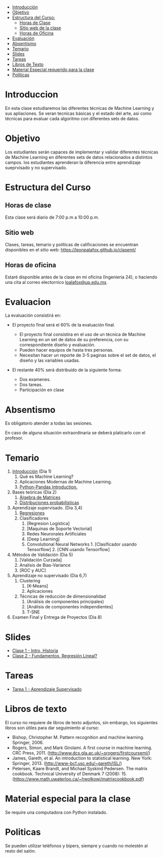 

- [Introducción](#introduccion)
- [Objetivo](#objetivo)
- [Estructura del Curso:](#estrctura-del-curso)
	- [Horas de Clase](#horas-de-clase)
	- [Sitio web de la clase](#sitio-web)
	- [Horas de Oficina](#horas-de-oficina)
- [Evaluación](#evaluacion)
- [Absentismo](#absentismo)
- [Temario](#temario)
- [Slides](#slides)
- [Tareas](#tareas)
- [Libros de Texto](#libros-de-texto)
- [Material Especial requerido para la clase](#material-especial-para-clase)
- [Políticas](#politicas)


# Introduccion

En esta clase estudiaremos las diferentes técnicas de Machine Learning y sus apliaciones. Se veran tecnicas básicas y el estado del arte, asi como técnicas para evaluar cada algoritmo con diferentes sets de datos.

# Objetivo

Los estudiantes serán capaces de implementar y validar diferentes técnicas de Machine Learning en diferentes sets de datos relacionados a distintos campos. los estudiantes aprenderan la diferencia entre aprendizaje sueprvisado y no supervisado.

# Estructura del Curso

## Horas de clase

Esta clase será diario de 7:00 p.m a 10:00 p.m.

## Sitio web

Clases, tareas, temario y políticas de calificaciones se encuentran disponibles en el sitio web: https://leonpalafox.github.io/claseml/

## Horas de oficina

Estaré disponible antes de la clase en mi oficina (Ingenieria 24), o haciendo una cita al correo electornico lpalafox@up.edu.mx.

# Evaluacion

La evaluación consistirá en:

- El proyecto final será el 60% de la evaluación final.
    - El proyecto final consistira en el uso de un técnica de Machine Learning en un set de datos de su preferencia, con su correspondiente diseño y evaluación.
	- Pueden hacer equipos de hasta tres personas.
	- Necesitan hacer un reporte de 3-5 paginas sobre el set de datos, el diseño y las variables usadas.

- El restante 40% será distribuido de la siguiente forma:
	- Dos examenes. 
	- Dos tareas.
  - Participación en clase


# Absentismo
Es obligatorio atender a todas las sesiones.

En caso de alguna situación extraordinaria se deberá platicarlo con el profesor.

# Temario

1.	[Introducción](http://nbviewer.jupyter.org/github/leonpalafox/MLClass/blob/master/Chapter1Introduction/Introduction.ipynb?flush_cache=true) (Dia 1)
    1. Qué es Machine Learning?
    2. Aplicaciones Modernas de Machine Learning.
    3. [Python-Pandas Introduction.](http://nbviewer.jupyter.org/github/leonpalafox/MLClass/blob/master/Chapter1Introduction/Introduction_PythonPandas.ipynb?flush_cache=true)
2.	Bases teóricas (Dia 2)
    1. [Álgebra de Matrices](http://nbviewer.jupyter.org/github/leonpalafox/MLClass/blob/master/Chapter2Fundamentals/MatrixAlgebra.ipynb)
    2. [Distribuciones probabilísticas](http://nbviewer.jupyter.org/github/leonpalafox/MLClass/blob/master/Chapter2Fundamentals/Probability%20Distributions.ipynb)
3.	Aprendizaje supervisado. (Dia 3,4)
    1. [Regresiones](http://nbviewer.jupyter.org/github/leonpalafox/mlclase/blob/master/Chapter3Regression/Regression.ipynb)
    2. Clasificadores
        1. [Regresion Logística]
        2. [Maquinas de Soporte Vectorial]
        3. Redes Neuronales Artificiales
        4. [Deep Learning]
        5. Convolutional Neural Networks
		          1. [Clasificador usando Tensorflow]
		          2. [CNN usando Tensorflow]
4. Métodos de Validación (Dia 5)
    1. [Validación Curzada]
    2. Analisis de Bias-Variance
    3. [ROC y AUC]
6. Aprendizaje no supervisado (Dia 6,7)
    1. Clustering
        1. [K-Means]
        2. Aplicaciones
    2. Técnicas de reducción de dimensionalidad
        1. (Análisis de componentes principales)
        2. [Análisis de componentes independientes]
        3. T-SNE
8. Examen Final y Entrega de Proyectos (Dia 8)

# Slides

- [Clase 1 - Intro, Historia](https://github.com/leonpalafox/mlclase/blob/master/Slides/UPML01_Lecture1.pdf)
- [Clase 2 - Fundamentos, Regresión Lineal?](https://github.com/leonpalafox/mlclase/blob/master/Slides/UPML01_Lecture2.pdf)


# Tareas

- [Tarea 1 - Aprendizaje Supervisado](https://github.com/leonpalafox/mlclase/blob/master/tareas/HW1.pdf)

# Libros de texto

El curso no requiere de libros de texto adjuntos, sin embargo, los siguientes libros son útiles para dar seguimiento al curso:

- Bishop, Christopher M. Pattern recognition and machine learning. Springer, 2006. 
- Rogers, Simon, and Mark Girolami. A first course in machine learning. CRC Press, 2011. (http://www.dcs.gla.ac.uk/~srogers/firstcourseml/)
- James, Gareth, et al. An introduction to statistical learning. New York: Springer, 2013. (http://www-bcf.usc.edu/~gareth/ISL/)
- Petersen, Kaare Brandt, and Michael Syskind Pedersen. The matrix cookbook. Technical University of Denmark 7 (2008): 15. (https://www.math.uwaterloo.ca/~hwolkowi/matrixcookbook.pdf)

# Material especial para la clase

Se require una computadora con Python instalado.

# Politicas

Se pueden utilizar teléfonos y bipers, siempre y cuando no molestén al resto del salón.




